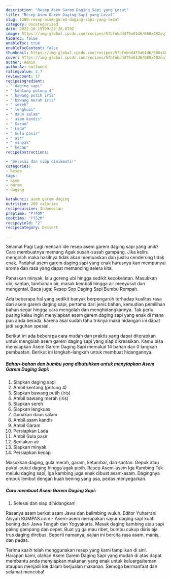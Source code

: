 ```yaml
---
description: "Resep Asem Garem Daging Sapi yang Lezat"
title: "Resep Asem Garem Daging Sapi yang Lezat"
slug: 1289-resep-asem-garem-daging-sapi-yang-lezat
category: Uncategorized
date: 2022-10-15T09:25:26.879Z
image: https://img-global.cpcdn.com/recipes/5fbfebdd479a61d6/680x482cq70/asem-garem-daging-sapi-foto-resep-utama.jpg
hideToc: false
enableToc: true
enableTocContent: false
thumbnail: https://img-global.cpcdn.com/recipes/5fbfebdd479a61d6/680x482cq70/asem-garem-daging-sapi-foto-resep-utama.jpg
cover: https://img-global.cpcdn.com/recipes/5fbfebdd479a61d6/680x482cq70/asem-garem-daging-sapi-foto-resep-utama.jpg
author: Admin
authorAv: notfound
ratingvalue: 3.7
reviewcount: 17
recipeingredient:
- " daging sapi"
- " kentang potong 4"
- " bawang putih iris"
- " bawang merah iris"
- " sereh"
- " lengkuas"
- " daun salam"
- " asam kandis"
- " Garam"
- " Lada"
- " Gula pasir"
- " air"
- " minyak"
- " kecap"
recipeinstructions:

- "Selesai dan siap dinikmati!"
categories:
- Resep
tags:
- asem
- garem
- daging

katakunci: asem garem daging 
nutrition: 209 calories
recipecuisine: Indonesian
preptime: "PT40M"
cooktime: "PT52M"
recipeyield: "2"
recipecategory: Dessert

---
```



Selamat Pagi Lagi mencari ide resep asem garem daging sapi yang unik? Cara membuatnya memang Agak susah-susah gampang. Jika keliru mengolah maka hasilnya tidak akan memuaskan dan justru cenderung tidak enak. Padahal asem garem daging sapi yang enak harusnya kan mempunyai aroma dan rasa yang dapat memancing selera kita.


Panaskan minyak, lalu goreng ubi hingga sedikit kecokelatan. Masukkan ubi, santan, tambahan air, masak kembali hingga air menyusut dan mengental. Baca juga: Resep Sop Daging Sapi Bumbu Rempah.

Ada beberapa hal yang sedikit banyak berpengaruh terhadap kualitas rasa dari asem garem daging sapi, pertama dari jenis bahan, kemudian pemilihan bahan segar hingga cara mengolah dan menghidangkannya. Tak perlu pusing kalau ingin menyiapkan asem garem daging sapi yang enak di mana pun anda berada, karena asal sudah tahu triknya maka hidangan ini dapat jadi suguhan spesial.


Berikut ini ada beberapa cara mudah dan praktis yang dapat diterapkan untuk mengolah asem garem daging sapi yang siap dikreasikan. Kamu bisa menyiapkan Asem Garem Daging Sapi memakai 14 bahan dan 0 langkah pembuatan. Berikut ini langkah-langkah untuk membuat hidangannya.

<!--inarticleads1-->

##### Bahan-bahan dan bumbu yang dibutuhkan untuk menyiapkan Asem Garem Daging Sapi:

1. Siapkan  daging sapi
1. Ambil  kentang (potong 4)
1. Siapkan  bawang putih (iris)
1. Ambil  bawang merah (iris)
1. Siapkan  sereh
1. Siapkan  lengkuas
1. Gunakan  daun salam
1. Ambil  asam kandis
1. Ambil  Garam
1. Persiapkan  Lada
1. Ambil  Gula pasir
1. Sediakan  air
1. Siapkan  minyak
1. Persiapkan  kecap


Masukkan daging, gula merah, garam, ketumbar, dan santan. Gepuk atau pukul-pukul daging hingga agak pipih. Resep Asem-asem Iga Kambing Tak melulu daging sapi, iga kambing juga enak dibuat asam-asam. Dagingnya empuk lembut dengan kuah bening yang asa, pedas menyegarkan. 

<!--inarticleads2-->

##### Cara membuat Asem Garem Daging Sapi:


1. Selesai dan siap dihidangkan!

Rasanya asam berkat asam Jawa dan belimbing wuluh. Editor Yuharrani Aisyah KOMPAS.com - Asem-asem merupakan sayur daging sapi kuah bening dari Jawa Tengah dan Yogyakarta. Masak daging kambing atau sapi paling gampang dan cepet. Buat yg ga mau ribet, bumbu cukup diiris aja trus daging direbus. Seperti namanya, sajian ini bercita rasa asam, manis, dan pedas. 

Terima kasih telah menggunakan resep yang kami tampilkan di sini. Harapan kami, olahan Asem Garem Daging Sapi yang mudah di atas dapat membantu anda menyiapkan makanan yang enak untuk keluarga/teman ataupun menjadi ide dalam berjualan makanan. Semoga bermanfaat dan selamat mencoba!
